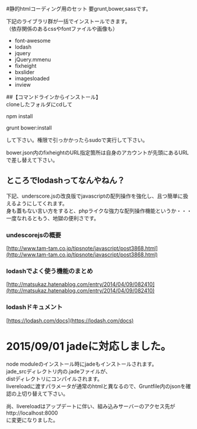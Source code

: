 #静的htmlコーディング用のセット
要grunt,bower,sassです。

下記のライブラリ群が一括でインストールできます。  
（依存関係のあるcssやfontファイルや画像も）  

* font-awesome  
* lodash
* jquery  
* jQuery.mmenu  
* fixheight  
* bxslider
* imagesloaded
* inview

##【コマンドラインからインストール】  
cloneしたフォルダにcdして

npm install

grunt bower:install

して下さい。権限で引っかかったらsudoで実行して下さい。

bower.json内のfixheightのURL指定箇所は自身のアカウントが先頭にあるURLで差し替えて下さい。

## ところでlodashってなんやねん？

下記、underscore.jsの改良版でjavascriptの配列操作を強化し、且つ簡単に扱えるようにしてくれます。  
身も蓋もない言い方をすると、phpライクな強力な配列操作機能というか・・・  
一度なれるともう、地獄の便利さです。  

### undescorejsの概要
[http://www.tam-tam.co.jp/tipsnote/javascript/post3868.html](http://www.tam-tam.co.jp/tipsnote/javascript/post3868.html)

### lodashでよく使う機能のまとめ
[http://matsukaz.hatenablog.com/entry/2014/04/09/082410](http://matsukaz.hatenablog.com/entry/2014/04/09/082410)

### lodashドキュメント
[https://lodash.com/docs](https://lodash.com/docs)

# 2015/09/01 jadeに対応しました。

node moduleのインストール時にjadeもインストールされます。  
jade_srcディレクトリ内の.jadeファイルが、  
distディレクトリにコンパイルされます。  
livereloadに渡すパラメータが通常のhtmlと異なるので、Gruntfile内のjsonを確認の上切り替えて下さい。  
  
尚、livereloadはアップデートに伴い、組み込みサーバーのアクセス先が  
http://localhost:8000  
に変更になりました。